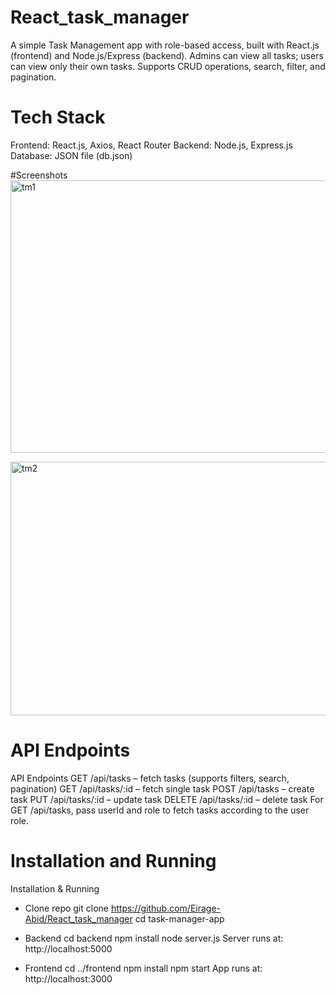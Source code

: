 # React_task_manager
A simple Task Management app with role-based access, built with React.js (frontend) and Node.js/Express (backend).
Admins can view all tasks; users can view only their own tasks. Supports CRUD operations, search, filter, and pagination.

# Tech Stack
Frontend: React.js, Axios, React Router
Backend: Node.js, Express.js 
Database: JSON file (db.json)

#Screenshots
<img width="880" height="436" alt="tm1" src="https://github.com/user-attachments/assets/c8816b6f-1024-4a91-a508-115edd1a081f" />

<img width="793" height="406" alt="tm2" src="https://github.com/user-attachments/assets/a337c3ce-2d4f-4cd8-a863-63ed0f47f74b" />

# API Endpoints
API Endpoints
GET /api/tasks – fetch tasks (supports filters, search, pagination)
GET /api/tasks/:id – fetch single task
POST /api/tasks – create task
PUT /api/tasks/:id – update task
DELETE /api/tasks/:id – delete task
For GET /api/tasks, pass userId and role to fetch tasks according to the user role.

# Installation and Running
Installation & Running

- Clone repo
git clone https://github.com/Eirage-Abid/React_task_manager
cd task-manager-app

- Backend
cd backend
npm install
node server.js
Server runs at: http://localhost:5000

- Frontend
cd ../frontend
npm install
npm start
App runs at: http://localhost:3000

